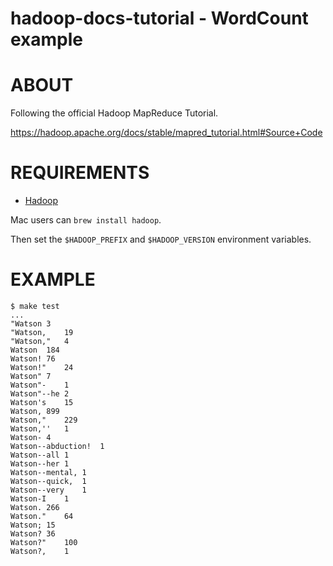 # hadoop-docs-tutorial - WordCount example

# ABOUT

Following the official Hadoop MapReduce Tutorial.

https://hadoop.apache.org/docs/stable/mapred_tutorial.html#Source+Code

# REQUIREMENTS

* [Hadoop](http://hadoop.apache.org/)

Mac users can `brew install hadoop`.

Then set the `$HADOOP_PREFIX` and `$HADOOP_VERSION` environment variables.

# EXAMPLE

```
$ make test
...
"Watson 3
"Watson,    19
"Watson,"   4
Watson  184
Watson! 76
Watson!"    24
Watson" 7
Watson"-    1
Watson"--he 2
Watson's    15
Watson, 899
Watson,"    229
Watson,''   1
Watson- 4
Watson--abduction!  1
Watson--all 1
Watson--her 1
Watson--mental, 1
Watson--quick,  1
Watson--very    1
Watson-I    1
Watson. 266
Watson."    64
Watson; 15
Watson? 36
Watson?"    100
Watson?,    1
```
